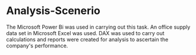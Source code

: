 # Analysis-Scenerio
The Microsoft Power Bi was used in carrying out this task. An office supply data set in Microsoft Excel was used. DAX was used to carry out calculations and reports were created for analysis to ascertain the company's performance.
